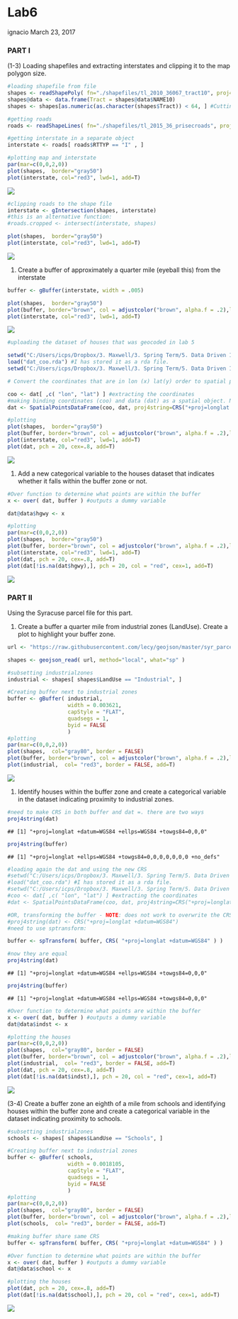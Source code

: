 Lab6
================
ignacio
March 23, 2017

### PART I

(1-3) Loading shapefiles and extracting interstates and clipping it to the map polygon size.

``` r
#loading shapefile from file
shapes <- readShapePoly( fn="./shapefiles/tl_2010_36067_tract10", proj4string=CRS("+proj=longlat +datum=WGS84") )
shapes@data <- data.frame(Tract = shapes@data$NAME10)
shapes <- shapes[as.numeric(as.character(shapes$Tract)) < 64, ] #Cutting all tracks that are not in syracuse. lower than 64 gets this.

#getting roads
roads <- readShapeLines( fn="./shapefiles/tl_2015_36_prisecroads", proj4string=CRS("+proj=longlat +datum=WGS84") )

#getting interstate in a separate object
interstate <- roads[ roads$RTTYP == "I" , ]

#plotting map and interstate
par(mar=c(0,0,2,0))
plot(shapes,  border="gray50")
plot(interstate, col="red3", lwd=1, add=T)
```

![](Lab6_files/figure-markdown_github/unnamed-chunk-2-1.png)

``` r
#clipping roads to the shape file
interstate <- gIntersection(shapes, interstate)
#this is an alternative function: 
#roads.cropped <- intersect(interstate, shapes)

plot(shapes,  border="gray50")
plot(interstate, col="red3", lwd=1, add=T)
```

![](Lab6_files/figure-markdown_github/unnamed-chunk-2-2.png)

1.  Create a buffer of approximately a quarter mile (eyeball this) from the interstate

``` r
buffer <- gBuffer(interstate, width = .005)

plot(shapes,  border="gray50")
plot(buffer, border="brown", col = adjustcolor("brown", alpha.f = .2),lwd=1, add=T)
plot(interstate, col="red3", lwd=1, add=T)
```

![](Lab6_files/figure-markdown_github/unnamed-chunk-3-1.png)

``` r
#uploading the dataset of houses that was geocoded in lab 5

setwd("C:/Users/icps/Dropbox/3. Maxwell/3. Spring Term/5. Data Driven II/Labs/all-labs-ddmii-icps86/Lab5/")
load("dat_coo.rda") #I has stored it as a rda file.
setwd("C:/Users/icps/Dropbox/3. Maxwell/3. Spring Term/5. Data Driven II/Labs/all-labs-ddmii-icps86/Lab6/")

# Convert the coordinates that are in lon (x) lat(y) order to spatial points, identifying the coordinates, data, and coordinate system

coo <- dat[ ,c( "lon", "lat") ] #extracting the coordinates
#making binding coordinates (coo) and data (dat) as a spatial object. Notice that dat maintains the lat lon variables as data
dat <- SpatialPointsDataFrame(coo, dat, proj4string=CRS("+proj=longlat +datum=WGS84"))

#plotting 
plot(shapes,  border="gray50")
plot(buffer, border="brown", col = adjustcolor("brown", alpha.f = .2),lwd=1, add=T)
plot(interstate, col="red3", lwd=1, add=T)
plot(dat, pch = 20, cex=.8, add=T)
```

![](Lab6_files/figure-markdown_github/unnamed-chunk-3-2.png)

1.  Add a new categorical variable to the houses dataset that indicates whether it falls within the buffer zone or not.

``` r
#Over function to determine what points are within the buffer
x <- over( dat, buffer ) #outputs a dummy variable

dat@data$hgwy <- x

#plotting 
par(mar=c(0,0,2,0))
plot(shapes,  border="gray50")
plot(buffer, border="brown", col = adjustcolor("brown", alpha.f = .2),lwd=1, add=T)
plot(interstate, col="red3", lwd=1, add=T)
plot(dat, pch = 20, cex=.8, add=T)
plot(dat[!is.na(dat$hgwy),], pch = 20, col = "red", cex=1, add=T)
```

![](Lab6_files/figure-markdown_github/unnamed-chunk-4-1.png)

### PART II

Using the Syracuse parcel file for this part.

1.  Create a buffer a quarter mile from industrial zones (LandUse). Create a plot to highlight your buffer zone.

``` r
url <- "https://raw.githubusercontent.com/lecy/geojson/master/syr_parcels.geojson"

shapes <- geojson_read( url, method="local", what="sp" )

#subsetting industrialzones
industrial <- shapes[ shapes$LandUse == "Industrial", ]

#Creating buffer next to industrial zones
buffer <- gBuffer( industrial,  
                   width = 0.003621,
                   capStyle = "FLAT",
                   quadsegs = 1,
                   byid = FALSE
                   )
#plotting
par(mar=c(0,0,2,0))
plot(shapes,  col="gray80", border = FALSE)
plot(buffer, border="brown", col = adjustcolor("brown", alpha.f = .2),lwd=1, add=T)
plot(industrial,  col= "red3", border = FALSE, add=T)
```

![](Lab6_files/figure-markdown_github/unnamed-chunk-5-1.png)

1.  Identify houses within the buffer zone and create a categorical variable in the dataset indicating proximity to industrial zones.

``` r
#need to make CRS in both buffer and dat =. there are two ways
proj4string(dat)
```

    ## [1] "+proj=longlat +datum=WGS84 +ellps=WGS84 +towgs84=0,0,0"

``` r
proj4string(buffer)
```

    ## [1] "+proj=longlat +ellps=WGS84 +towgs84=0,0,0,0,0,0,0 +no_defs"

``` r
#loading again the dat and using the new CRS
#setwd("C:/Users/icps/Dropbox/3. Maxwell/3. Spring Term/5. Data Driven II/Labs/all-labs-ddmii-icps86/Lab5/")
#load("dat_coo.rda") #I has stored it as a rda file.
#setwd("C:/Users/icps/Dropbox/3. Maxwell/3. Spring Term/5. Data Driven II/Labs/all-labs-ddmii-icps86/Lab6/")
#coo <- dat[ ,c( "lon", "lat") ] #extracting the coordinates
#dat <- SpatialPointsDataFrame(coo, dat, proj4string=CRS("+proj=longlat +ellps=WGS84 +towgs84=0,0,0,0,0,0,0 +no_defs"))

#OR, transforming the buffer - NOTE: does not work to overwrite the CRS with the code:
#proj4string(dat) <- CRS("+proj=longlat +datum=WGS84") 
#need to use sptransform:

buffer <- spTransform( buffer, CRS( "+proj=longlat +datum=WGS84" ) )

#now they are equal
proj4string(dat)
```

    ## [1] "+proj=longlat +datum=WGS84 +ellps=WGS84 +towgs84=0,0,0"

``` r
proj4string(buffer)
```

    ## [1] "+proj=longlat +datum=WGS84 +ellps=WGS84 +towgs84=0,0,0"

``` r
#Over function to determine what points are within the buffer
x <- over( dat, buffer ) #outputs a dummy variable
dat@data$indst <- x

#plotting the houses
par(mar=c(0,0,2,0))
plot(shapes,  col="gray80", border = FALSE)
plot(buffer, border="brown", col = adjustcolor("brown", alpha.f = .2),lwd=1, add=T)
plot(industrial,  col= "red3", border = FALSE, add=T)
plot(dat, pch = 20, cex=.8, add=T)
plot(dat[!is.na(dat$indst),], pch = 20, col = "red", cex=1, add=T)
```

![](Lab6_files/figure-markdown_github/unnamed-chunk-6-1.png)

(3-4) Create a buffer zone an eighth of a mile from schools and identifying houses within the buffer zone and create a categorical variable in the dataset indicating proximity to schools.

``` r
#subsetting industrialzones
schools <- shapes[ shapes$LandUse == "Schools", ]

#Creating buffer next to industrial zones
buffer <- gBuffer( schools,  
                   width = 0.0018105,
                   capStyle = "FLAT",
                   quadsegs = 1,
                   byid = FALSE
                   )
#plotting
par(mar=c(0,0,2,0))
plot(shapes,  col="gray80", border = FALSE)
plot(buffer, border="brown", col = adjustcolor("brown", alpha.f = .2),lwd=1, add=T)
plot(schools,  col= "red3", border = FALSE, add=T)

#making buffer share same CRS
buffer <- spTransform( buffer, CRS( "+proj=longlat +datum=WGS84" ) )

#Over function to determine what points are within the buffer
x <- over( dat, buffer ) #outputs a dummy variable
dat@data$school <- x

#plotting the houses
plot(dat, pch = 20, cex=.8, add=T)
plot(dat[!is.na(dat$school),], pch = 20, col = "red", cex=1, add=T)
```

![](Lab6_files/figure-markdown_github/unnamed-chunk-7-1.png)
